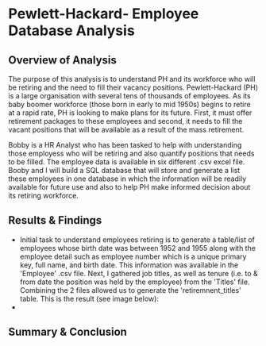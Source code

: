 # Pewlett-Hackard- Employee Database Analysis

## Overview of Analysis
The purpose of this analysis is to understand PH and its workforce who will be retiring and the need to fill their vacancy positions. Pewlett-Hackard (PH) is a large organisation with several tens of thousands of employees. As its baby boomer workforce (those born in early to mid 1950s) begins to retire at a rapid rate, PH is looking to make plans for its future. First, it must offer retirement packages to these employees and second, it needs to fill the vacant positions that will be available as a result of the mass retirement.

Bobby is a HR Analyst who has been tasked to help with understanding those employess who will be retiring and also quantify positions that needs to be filled. The employee data is available in six different .csv excel file. Booby and I will build a SQL database that will store and generate a list these employees in one database in which the information will be readily available for future use and also to help PH make informed decision about its retiring workforce.


## Results & Findings

- Initial task to understand employees retiring is to generate a table/list of employees whose birth date was between 1952 and 1955 along with the employee detail such as employee number which is a unique primary key, full name, and birth date. This information was available in the 'Employee' .csv file. Next, I gathered job titles, as well as tenure (i.e. to & from date the position was held by the employee) from the 'Titles' file. Combining the 2 files allowed us to generate the 'retiremnent_titles' table. This is the result (see image below):
-   

## Summary & Conclusion

